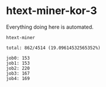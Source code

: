 # htext-miner-kor-3

Everything doing here is automated.

```
htext-miner

total: 862/4514 (19.09614532565352%)

job0: 153
job1: 153
job2: 220
job3: 167
job4: 169
```